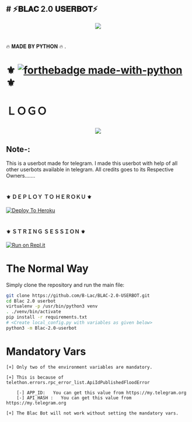 
 ##     #         ⚡𝐁𝐋𝐀𝐂 2.0 𝐔𝐒𝐄𝐑𝐁𝐎𝐓⚡ 






<p align="center"><a href="https://"><img src="https://telegra.ph/file/8c771537e52046019c5dc.jpg"></a></p> 
</p>
<h1></h1>
              🔥 𝐌𝐀𝐃𝐄 𝐁𝐘 𝐏𝐘𝐓𝐇𝐎𝐍 🔥 .
<br>      

#           ⚜️ [![forthebadge made-with-python](http://ForTheBadge.com/images/badges/made-with-python.svg)](https://www.python.org/) ⚜️


                         

# ＬＯＧＯ  <p align="center"><a href="https://"><img src="https://telegra.ph/file/8c771537e52046019c5dc.jpg"></a></p> 
</p>



## Note-: 

This is a userbot made for telegram. I made this userbot with help of all other userbots available in telegram. All credits goes to its Respective Owners.......


#       <h4>⚜️ ＤＥＰＬＯＹ ＴＯ ＨＥＲＯＫＵ ⚜️</h4>


[![Deploy To Heroku](https://www.herokucdn.com/deploy/button.svg)](https://heroku.com/deploy?template=https://github.com/B-Lac/B-lac-2.0-Userbot)


# <h4>⚜️ ＳＴＲＩＮＧ ＳＥＳＳＩＯＮ ⚜️</h4>


[![Run on Repl.it](https://repl.it/badge/github/KeinShin/Black-Lightning&theme=midnight-purple)](https://replit.com/@BLACJASS/B-Lacuserbot#main.py)


# The Normal Way

Simply clone the repository and run the main file:
```sh
git clone https://github.com/B-Lac/BLAC-2.0-USERBOT.git
cd Blac 2.0 userbot 
virtualenv -p /usr/bin/python3 venv
. ./venv/bin/activate
pip install -r requirements.txt
# <Create local_config.py with variables as given below>
python3 -m Blac-2.0-userbot
```

# Mandatory Vars
```
[+] Only two of the environment variables are mandatory.

[+] This is because of telethon.errors.rpc_error_list.ApiIdPublishedFloodError

    [-] APP_ID:   You can get this value from https://my.telegram.org
    [-] API_HASH :   You can get this value from https://my.telegram.org
    
[+] The Blac Bot will not work without setting the mandatory vars.
```
